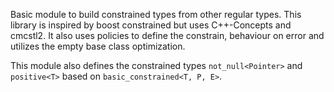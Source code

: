 Basic module to build constrained types from other regular types.
This library is inspired by boost constrained but uses C++-Concepts and cmcstl2.
It also uses policies to define the constrain, behaviour on error and utilizes the empty base class optimization.

This module also defines the constrained types `not_null<Pointer>` and `positive<T>` based on `basic_constrained<T, P, E>`.